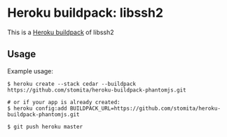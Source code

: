 Heroku buildpack: libssh2
=======================

This is a [Heroku buildpack](http://devcenter.heroku.com/articles/buildpacks) of libssh2

Usage
-----

Example usage:

```shell
$ heroku create --stack cedar --buildpack https://github.com/stomita/heroku-buildpack-phantomjs.git

# or if your app is already created:
$ heroku config:add BUILDPACK_URL=https://github.com/stomita/heroku-buildpack-phantomjs.git

$ git push heroku master
```
